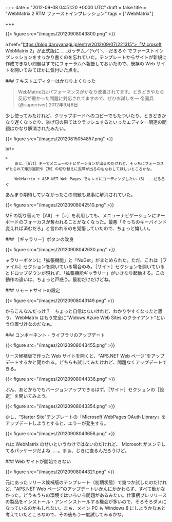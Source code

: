 
+++
date = "2012-09-08 04:51:20 +0000 UTC"
draft = false
title = "WebMatrix 2 RTM ファーストインプレッション"
tags = ["WebMatrix"]

+++


{{< figure src="/images/20120908043800.png"  >}}

a href="https://blog.daruyanagi.jp/entry/2012/09/07/221315">「Microsoft WebMatrix 2」が正式版に……ガッデム／(^o^)＼ - だるろぐ</a> でファーストインプレッションをすっかり書くのを忘れていた。テンプレートからサイトが新規に作成できない問題はすでにフォーラムへ報告しておいたので、既存の Web サイトを開いてみてほかに気付いた点を。

<div class="section">
    ### テキストエディターはかなりよくなった
    

>WebMatrix2はパフォーマンスがかなり改善されてます。ときどきやたら反応が重かった問題に対応されてますので、ぜひお試しを— 帝国兵 (@superriver) 2012年9月6日<script async="" src="https://platform.twitter.com/widgets.js" charset="utf-8"></script>

少し使ってみたけれど、クリップボードへのコピーでもたついたり、ときどきかなり遅くなったり、挙げ句の果てはクラッシュするといったエディター関連の問題はかなり解消されたみたい。

{{< figure src="/images/20120815054857.png"  >}}

br/>


    >
        あと、［Alt］キーでメニューのナビゲーションが出るのだけれど、そっちにフォーカスがとられて矩形選択や IME の切り替えに支障が出るのもなおしてほしいところかな。

        WebMatrix + ASP.NET Web Pages でキレイにコーディングしたい（5） - だるろぐ
    
あんまり期待していなかったこの問題も見事に解消されていた。

{{< figure src="/images/20120908042510.png"  >}}

ME の切り替えで［Alt］＋［~］を利用しても、メニューナビゲーションにキーボードのフォーカスが奪われることがなくなった。最悪「そっちのキーバインド変えれば済むだろ」と言われるのを覚悟していたので、ちょっと嬉しい。

</div>
<div class="section">
    ### ［ギャラリー］ボタンの改良
    

{{< figure src="/images/20120908042630.png"  >}}

ャラリーボタンに「拡張機能」と「NuGet」がまとめられた。ただ、これは［ファイル］セクションを開いている場合のみ。［サイト］セクションを開いているとドロップダウンが現れず、「拡張機能ギャラリー」がいきなり起動する。この動作の違いは、ちょっと戸惑う。最初だけだけどね。

</div>
<div class="section">
    ### リモートサイトの設定
    

{{< figure src="/images/20120908043149.png"  >}}

からこんなんだっけ？　ちょっと自信はないけれど、わかりやすくなったと思う。 WebMatrix はもう完全に“Widows Azure Web Sites のクライアント”という位置づけなのだなぁ。

</div>
<div class="section">
    ### コンポーネント・ライブラリのアップデート
    

{{< figure src="/images/20120908043455.png"  >}}

リース候補版で作った Web サイトを開くと、“APS.NET Web ページ”をアップデートするかと聞かれる。どちらも試してみたけれど、問題なくアップデートできる。

{{< figure src="/images/20120908044336.png"  >}}

ぶん、あとからでもバージョンアップできるはず。［サイト］セクションの［設定］を開いてみよう。

{{< figure src="/images/20120908043354.png"  >}}

かし、“Starter Site”テンプレートの「Microsoft WebPages OAuth Library」をアップデートしようとすると、エラーが発生する。

{{< figure src="/images/20120908043656.png"  >}}

れは WebMatrix のせいというわけではないのだけれど、 Microsoft がメンテしてるパッケージだよね……。まぁ、じきに直るんだろうけど。

</div>
<div class="section">
    ### Web サイトが開始できない
    

{{< figure src="/images/20120908044321.png"  >}}

元にあったリリース候補版のテンプレート（初期状態）で幾つか試したのだけれど、“APS.NET Web ページ”のアップデートいかんにかかわらず、すべて動かなかった。どうもうちの環境ではいろいろ問題があるみたい。仕事柄プレリリースの製品をインストール・アンインストールする機会が多いので、そろそろダメになっているのかもしれない。まぁ、メイン PC も Windows 8 にしようかなぁと考えていたところなので、その後もう一度試してみるかな。

</div>

